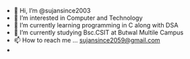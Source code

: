 - 👋 Hi, I’m @sujansince2003
- 👀 I’m interested in Computer and Technology
- 🌱 I’m currently learning programming in C along with DSA
- 🌱 I’m currently studying Bsc.CSIT at Butwal Multile Campus
- 📫 How to reach me ... sujansince2059@gmail.com
- 

<!---
sujansince2003/sujansince2003 is a ✨ special ✨ repository because its `README.md` (this file) appears on your GitHub profile.
You can click the Preview link to take a look at your changes.
--->
